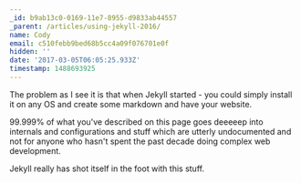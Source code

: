 ```yaml
---
_id: b9ab13c0-0169-11e7-8955-d9833ab44557
_parent: /articles/using-jekyll-2016/
name: Cody
email: c510febb9bed68b5cc4a09f076701e0f
hidden: ''
date: '2017-03-05T06:05:25.933Z'
timestamp: 1488693925
---
```


The problem as I see it is that when Jekyll started - you could simply install it on any OS and create some markdown and have your website.

99.999% of what you've described on this page goes deeeeep into internals and configurations and stuff which are utterly undocumented and not for anyone who hasn't spent the past decade doing complex web development.

Jekyll really has shot itself in the foot with this stuff.
